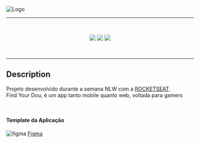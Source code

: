 ![Logo](https://user-images.githubusercontent.com/47475949/190880609-27d961b4-d7c0-4f42-8482-5fcd65891d79.png)
<hr/>
<br/>

<p align="center">

<img src="https://img.shields.io/badge/status-finished-green"/>

<img src="https://img.shields.io/github/license/Ruh-Marcondes/eSports-nlw"/>
<img src="https://img.shields.io/github/stars/Ruh-Marcondes?style=social"/>
</p>
<br/>

<hr/>

## Description

Projeto desenvolvido durante a semana NLW com a [ROCKETSEAT](https://www.rocketseat.com.br).<br/>
Find Your Dou, é um app tanto mobile quanto web, voltada para gamers 

<br/>

#### Template da Aplicação

![figma](https://user-images.githubusercontent.com/47475949/190880966-a91e48ee-94aa-4548-8328-d70fb86f0fa4.png) [Figma](https://www.figma.com/file/OICUy3VJxNN47w4TWIOLbt/NLW-eSports-(Community)?node-id=0%3A1)
